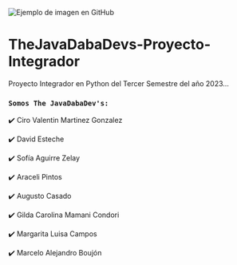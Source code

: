 ![Ejemplo de imagen en GitHub](https://i.imgur.com/qaPOw7t.png)

# TheJavaDabaDevs-Proyecto-Integrador
Proyecto Integrador en Python del Tercer Semestre del año 2023...

### `Somos The JavaDabaDev's:`


:heavy_check_mark: Ciro Valentin Martinez Gonzalez

:heavy_check_mark: David Esteche

:heavy_check_mark: Sofía Aguirre Zelay

:heavy_check_mark: Araceli Pintos

:heavy_check_mark: Augusto Casado

:heavy_check_mark: Gilda Carolina Mamani Condori

:heavy_check_mark: Margarita Luisa Campos

:heavy_check_mark: Marcelo Alejandro Boujón
